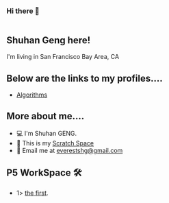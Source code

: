 ### Hi there 👋

<!--
**ShuhanGeng/shuhangeng** is a ✨ _special_ ✨ repository because its `README.md` (this file) appears on your GitHub profile.

Here are some ideas to get you started:

- 🔭 I’m currently working on ...
- 🌱 I’m currently learning ...
- 👯 I’m looking to collaborate on ...
- 🤔 I’m looking for help with ...
- 💬 Ask me about ...
- 📫 How to reach me: ...
- 😄 Pronouns: ...
- ⚡ Fun fact: ...
-->
<img src="" />
 
## Shuhan Geng here!

I'm living in San Francisco Bay Area, CA

## Below are the links to my profiles....


- [Algorithms](https://shuhangeng.github.io)


## More about me....
 
- 💻    I'm Shuhan GENG.
- 🌱    This is my <a href="https://scratch.mit.edu/users/shaepa/">Scratch Space</a> 
- 📧    Email me at <a href="everestshg@gmail.com" target="_blank">everestshg@gmail.com</a>
 
## P5 WorkSpace  🛠
 - 1>    [the first](https://editor.p5js.org/shuhangeng/full/Hr0RT3hfM).

